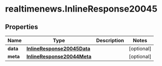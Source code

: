 # realtimenews.InlineResponse20045

## Properties

Name | Type | Description | Notes
------------ | ------------- | ------------- | -------------
**data** | [**InlineResponse20045Data**](InlineResponse20045Data.md) |  | [optional] 
**meta** | [**InlineResponse20044Meta**](InlineResponse20044Meta.md) |  | [optional] 


